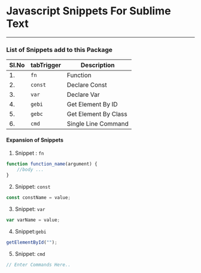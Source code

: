 # Javascript Snippets For Sublime Text

---

### List of Snippets add to this Package

| SI.No | tabTrigger | Description          |
| ----- | ---------- | -------------------- |
| 1.    | `fn`       | Function             |
| 2.    | `const`    | Declare Const        |
| 3.    | `var`      | Declare Var          |
| 4.    | `gebi`     | Get Element By ID    |
| 5.    | `gebc`     | Get Element By Class |
| 6.    | `cmd`      | Single Line Command  |

#### Expansion of Snippets

1. Snippet : `fn`

```js
function function_name(argument) {
	//body ...
}
```

2. Snippet: `const`

```js
const constName = value;
```

3. Snippet: `var`

```js
var varName = value;
```

4. Snippet:`gebi`

```js
getElementById("");
```

5. Snippet: `cmd`

```js
// Enter Commands Here..
```
